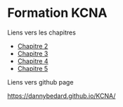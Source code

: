 # Formation KCNA

Liens vers les chapitres

- [Chapitre 2](./KCNA_Chap2.md)
- [Chapitre 3](./KCNA_Chap3.md)
- [Chapitre 4](./KCNA_Chap4.md)
- [Chapitre 5](./KCNA_Chap5.md)

Liens vers github page

https://dannybedard.github.io/KCNA/
